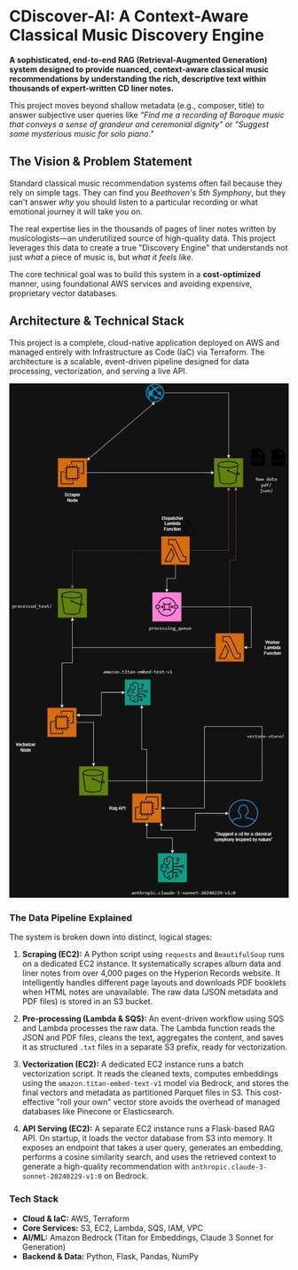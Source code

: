 # CDiscover-AI: A Context-Aware Classical Music Discovery Engine

**A sophisticated, end-to-end RAG (Retrieval-Augmented Generation) system designed to provide nuanced, context-aware classical music recommendations by understanding the rich, descriptive text within thousands of expert-written CD liner notes.**

This project moves beyond shallow metadata (e.g., composer, title) to answer subjective user queries like *"Find me a recording of Baroque music that conveys a sense of grandeur and ceremonial dignity"* or *"Suggest some mysterious music for solo piano."*

## The Vision & Problem Statement

Standard classical music recommendation systems often fail because they rely on simple tags. They can find you *Beethoven's 5th Symphony*, but they can't answer *why* you should listen to a particular recording or what emotional journey it will take you on.

The real expertise lies in the thousands of pages of liner notes written by musicologists—an underutilized source of high-quality data. This project leverages this data to create a true "Discovery Engine" that understands not just *what* a piece of music is, but *what it feels like*.

The core technical goal was to build this system in a **cost-optimized** manner, using foundational AWS services and avoiding expensive, proprietary vector databases.

## Architecture & Technical Stack

This project is a complete, cloud-native application deployed on AWS and managed entirely with Infrastructure as Code (IaC) via Terraform. The architecture is a scalable, event-driven pipeline designed for data processing, vectorization, and serving a live API.

![Diagram](assets/diagramdiscover.png)

### The Data Pipeline Explained

The system is broken down into distinct, logical stages:

1.  **Scraping (EC2):** A Python script using `requests` and `BeautifulSoup` runs on a dedicated EC2 instance. It systematically scrapes album data and liner notes from over 4,000 pages on the Hyperion Records website. It intelligently handles different page layouts and downloads PDF booklets when HTML notes are unavailable. The raw data (JSON metadata and PDF files) is stored in an S3 bucket.

2.  **Pre-processing (Lambda & SQS):** An event-driven workflow using SQS and Lambda processes the raw data. The Lambda function reads the JSON and PDF files, cleans the text, aggregates the content, and saves it as structured `.txt` files in a separate S3 prefix, ready for vectorization.

3.  **Vectorization (EC2):** A dedicated EC2 instance runs a batch vectorization script. It reads the cleaned texts, computes embeddings using the `amazon.titan-embed-text-v1` model via Bedrock, and stores the final vectors and metadata as partitioned Parquet files in S3. This cost-effective "roll your own" vector store avoids the overhead of managed databases like Pinecone or Elasticsearch.

4.  **API Serving (EC2):** A separate EC2 instance runs a Flask-based RAG API. On startup, it loads the vector database from S3 into memory. It exposes an endpoint that takes a user query, generates an embedding, performs a cosine similarity search, and uses the retrieved context to generate a high-quality recommendation with `anthropic.claude-3-sonnet-20240229-v1:0` on Bedrock.

### Tech Stack

*   **Cloud & IaC:** AWS, Terraform
*   **Core Services:** S3, EC2, Lambda, SQS, IAM, VPC
*   **AI/ML:** Amazon Bedrock (Titan for Embeddings, Claude 3 Sonnet for Generation)
*   **Backend & Data:** Python, Flask, Pandas, NumPy